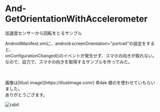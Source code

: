 # And-GetOrientationWithAccelerometer
加速度センサーから回転をとるサンプル

AndroidManifest.xmlに、android:screenOrientation="portrait"の設定をすると、<br/>
onConfigurationChanged()のイベントが発生せず、スマホの向きが取れない。<br/>
なので、自力で、スマホの向きを取得するサンプルを作ってみた。<br/>

<br/>
<br/>
画像は[illust image](https://illustimage.com/) ©dak 様のを使わせていもらいました。<br/>
ありがとうござます。

![rabit](https://user-images.githubusercontent.com/27885482/218999940-64ae96c2-5878-4244-9771-ae0edd1892f9.png)

